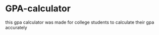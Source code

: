 # GPA-calculator
this gpa calculator was made for college students to calculate their gpa accurately 
